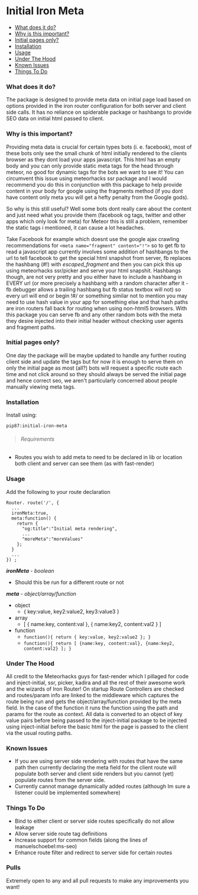 # Initial Iron Meta

* [What does it do?](#what-does-it-do?)
* [Why is this important?](#why-is-this-important?)
* [Initial pages only?](#initial-pages-only?)
* [Installation](#installation)
* [Usage](#usage)
* [Under The Hood](#under-the-hood)
* [Known Issues](#known-issues)
* [Things To Do](#things-to-do)

### What does it do?

The package is designed to provide meta data on initial page load based on options provided in the iron router configuration for both server and client side calls. It has no reliance on spiderable package or hashbangs to provide SEO data on initial html passed to client.

### Why is this important?

Providing meta data is crucial for certain types bots (i. e.  facebook), most of these bots only see the small chunk of html initially rendered to the clients browser as they dont load your apps javascript. This html has an empty body and you can only provide static meta tags for the head through meteor, no good for dynamic tags for the bots we want to see it! You can circumvent this issue using meteorhacks ssr package and I would recommend you do this in conjunction with this package to help provide content in your body for google using the fragments method (if you dont have content only meta you will get a hefty penalty from the Google gods).

So why is this still useful? Well some bots dont really care about the content and just need what you provide them (facebook og tags,  twitter and other apps which only look for meta) for Meteor this is still a problem, remember the static tags i mentioned, it can cause a lot headaches.

Take Facebook for example which doesnt use the google ajax crawling recommendations for `<meta name="fragment" content="!">` so to get fb to read a javascript app currently involves some addition of hashbangs to the url to tell facebook to get the special html snapshot from server, fb replaces the hashbang (#!) with _escaped_fragment_ and then you can pick this up using meteorhacks ssr/picker and serve your html snapshit. Hashbangs though, are not very pretty and you either have to include a hashbang in EVERY url (or more precisely a hashbang with a random character after it - fb debugger allows a trailing hashbang but fb status textbox will not)  so every url will end or begin !#/ or something similar not to mention you may need to use hash value in your app for something else and that hash paths are iron routers fall back for routing when using non-html5 browsers. With this package you can serve fb and any other random bots with the meta they desire injected into their initial header without checking user agents and fragment paths.

### Initial pages only?

One day the package will be maybe updated to handle any further routing client side and update the tags but for now it is enough to serve them on only the initial page as most (all?) bots will request a specific route each time and not click around so they should always be served the initial page and hence correct seo, we aren't particularly concerned about people manually viewing meta tags.

### Installation

Install using:
```
pip87:initial-iron-meta
```

> ###### Requirements
* Routes you wish to add meta to need to be declared in lib or location both client and server can see them (as with fast-render)

### Usage

Add the following to your route declaration

```
Router. route('/', {
  ...
  ironMeta:true,
  meta:function() {
    return {
      "og:title":"Initial meta rendering",
      ...
      "moreMeta":"moreValues"
    };
  }
  ...
}) ;
```

***ironMeta*** - *boolean* 
- Should this be run for a different route or not

***meta*** - *object/array/function*
- object
  - { key:value, key2:value2, key3:value3 }
- array
  - [ { name:key, content:val }, { name:key2, content:val2 } ] 
- function
  - ```function(){ return { key:value, key2:value2 }; }```
  - ```function(){ return [ {name:key, content:val}, {name:key2, content:val2} ]; }```
   
### Under The Hood
All credit to the Meteorhacks guys for fast-render which I pillaged for code and inject-initial, ssr, picker, kadira and all the rest of their awesome work and the wizards of Iron Router!
On startup Route Controllers are checked and routes/param info are linked to the middleware which captures the route being run and gets the object/array/function provided by the meta field. In the case of the function it runs the function using the path and params for the route as context. All data is converted to an object of key value pairs before being passed to the inject-initial package to be injected using inject-initial before the basic html for the page is passed to the client via the usual routing paths.

### Known Issues
- If you are using server side rendering with routes that have the same path then currently declaring the meta field for the client route will populate both server and client side renders but you cannot (yet) populate routes from the server side.
- Currently cannot manage dynamically added routes (although Im sure a listener could be implemented somewhere)

### Things To Do
- Bind to either client or server side routes specifically do not allow leakage
- Allow server side route tag definitions
- Increase support for common fields (along the lines of manuelschoebel:ms-seo)
- Enhance route filter and redirect to server side for certain routes

### Pulls
Extremely open to any and all pull requests to make any improvements you want!
